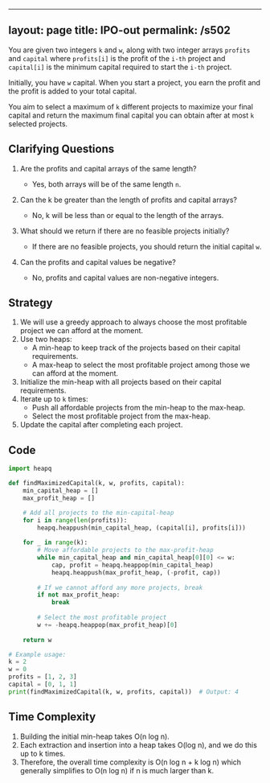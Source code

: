 
---
layout: page
title:  IPO-out
permalink: /s502
---

You are given two integers `k` and `w`, along with two integer arrays `profits` and `capital` where `profits[i]` is the profit of the `i-th` project and `capital[i]` is the minimum capital required to start the `i-th` project.

Initially, you have `w` capital. When you start a project, you earn the profit and the profit is added to your total capital. 

You aim to select a maximum of `k` different projects to maximize your final capital and return the maximum final capital you can obtain after at most `k` selected projects.

## Clarifying Questions

1. Are the profits and capital arrays of the same length?
   - Yes, both arrays will be of the same length `n`.

2. Can the k be greater than the length of profits and capital arrays?
   - No, k will be less than or equal to the length of the arrays.

3. What should we return if there are no feasible projects initially?
   - If there are no feasible projects, you should return the initial capital `w`.

4. Can the profits and capital values be negative?
   - No, profits and capital values are non-negative integers.

## Strategy

1. We will use a greedy approach to always choose the most profitable project we can afford at the moment.
2. Use two heaps:
   - A min-heap to keep track of the projects based on their capital requirements.
   - A max-heap to select the most profitable project among those we can afford at the moment.
3. Initialize the min-heap with all projects based on their capital requirements.
4. Iterate up to `k` times:
   - Push all affordable projects from the min-heap to the max-heap.
   - Select the most profitable project from the max-heap.
5. Update the capital after completing each project.

## Code

```python
import heapq

def findMaximizedCapital(k, w, profits, capital):
    min_capital_heap = []
    max_profit_heap = []

    # Add all projects to the min-capital-heap
    for i in range(len(profits)):
        heapq.heappush(min_capital_heap, (capital[i], profits[i]))
    
    for _ in range(k):
        # Move affordable projects to the max-profit-heap
        while min_capital_heap and min_capital_heap[0][0] <= w:
            cap, profit = heapq.heappop(min_capital_heap)
            heapq.heappush(max_profit_heap, (-profit, cap))
        
        # If we cannot afford any more projects, break
        if not max_profit_heap:
            break
        
        # Select the most profitable project
        w += -heapq.heappop(max_profit_heap)[0]
    
    return w

# Example usage:
k = 2
w = 0
profits = [1, 2, 3]
capital = [0, 1, 1]
print(findMaximizedCapital(k, w, profits, capital))  # Output: 4
```

## Time Complexity

1. Building the initial min-heap takes O(n log n).
2. Each extraction and insertion into a heap takes O(log n), and we do this up to k times.
3. Therefore, the overall time complexity is O(n log n + k log n) which generally simplifies to O(n log n) if n is much larger than k.